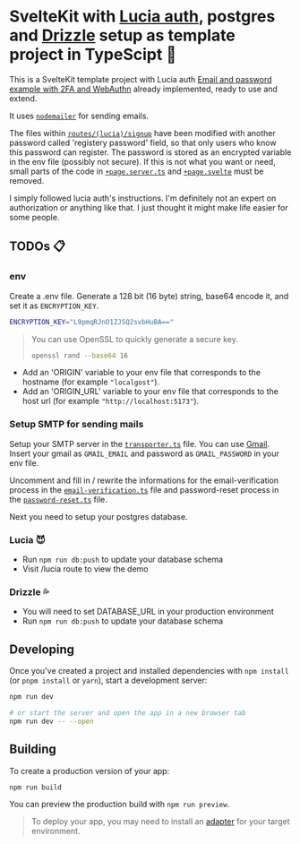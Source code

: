 # SvelteKit with [Lucia auth](https://lucia-auth.com), postgres and [Drizzle](https://orm.drizzle.team) setup as template project in TypeScipt :revolving_hearts:

This is a SvelteKit template project with Lucia auth [Email and password example with 2FA and WebAuthn](https://lucia-auth.com/examples/email-password-2fa-webauthn) already implemented, ready to use and extend.

It uses [`nodemailer`](https://www.nodemailer.com) for sending emails.

The files within [`routes/(lucia)/signup`](src/routes/(lucia)/signup) have been modified with another password called 'registery password' field, so that only users who know this password can register. The password is stored as an encrypted variable in the env file (possibly not secure). 
If this is not what you want or need, small parts of the code in [`+page.server.ts`](src/routes/(lucia)/signup/+page.server.ts) and [`+page.svelte`](src/routes/(lucia)/signup/+page.svelte) must be removed.

I simply followed lucia auth's instructions. I'm definitely not an expert on authorization or anything like that. I just thought it might make life easier for some people.

## TODOs :clipboard:

### env

Create a .env file. Generate a 128 bit (16 byte) string, base64 encode it, and set it as `ENCRYPTION_KEY`.

```bash
ENCRYPTION_KEY="L9pmqRJnO1ZJSQ2svbHuBA=="
```

> You can use OpenSSL to quickly generate a secure key.
>
> ```bash
> openssl rand --base64 16
> ```


- Add an 'ORIGIN' variable to your env file that corresponds to the hostname (for example `"localgost"`).
- Add an 'ORIGIN_URL' variable to your env file that corresponds to the host url (for example `"http://localhost:5173"`).

### Setup SMTP for sending mails

Setup your SMTP server in the [`transporter.ts`](src/lib/server/transporter.ts) file. You can use [Gmail](https://support.google.com/a/answer/176600). Insert your gmail as `GMAIL_EMAIL` and password as `GMAIL_PASSWORD` in your env file.

Uncomment and fill in / rewrite the informations for the email-verification process in the [`email-verification.ts`](src/lib/server/email-verification.ts) file and password-reset process in the [`password-reset.ts`](src/lib/server/password-reset.ts) file.

Next you need to setup your postgres database.

### Lucia :smiling_imp:
- Run `npm run db:push` to update your database schema
- Visit /lucia route to view the demo

### Drizzle :sweat_drops:
- You will need to set DATABASE_URL in your production environment
- Run `npm run db:push` to update your database schema

## Developing

Once you've created a project and installed dependencies with `npm install` (or `pnpm install` or `yarn`), start a development server:

```bash
npm run dev

# or start the server and open the app in a new browser tab
npm run dev -- --open
```

## Building

To create a production version of your app:

```bash
npm run build
```

You can preview the production build with `npm run preview`.

> To deploy your app, you may need to install an [adapter](https://svelte.dev/docs/kit/adapters) for your target environment.
